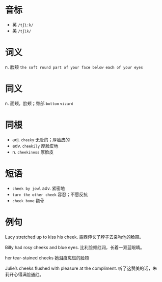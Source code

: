 # 音标

- 英 `/tʃiːk/`
- 美 `/tʃik/`

# 词义

n. 脸颊
`the soft round part of your face below each of your eyes`

# 同义

n. 面颊，脸颊；臀部
`bottom` `vizard`

# 同根

- adj. `cheeky` 无耻的；厚脸皮的
- adv. `cheekily` 厚脸皮地
- n. `cheekiness` 厚脸皮

# 短语

- `cheek by jowl` adv. 紧密地
- `turn the other cheek` 容忍；不愿反抗
- `cheek bone` 颧骨

# 例句

Lucy stretched up to kiss his cheek.
露西伸长了脖子去亲吻他的脸颊。

Billy had rosy cheeks and blue eyes.
比利脸颊红润，长着一双蓝眼睛。

her tear-stained cheeks
她泪痕斑斑的脸颊

Julie’s cheeks flushed with pleasure at the compliment.
听了这赞美的话，朱莉开心得满脸通红。


